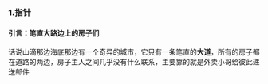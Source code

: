 ### 1.指针
#### 引言：笔直大路边上的房子们
话说山滴那边海底那边有一个奇异的城市，它只有一条笔直的**大道**，所有的房子都在道路的两边，房子主人之间几乎没有什么联系，主要靠的就是外卖小哥给彼此递送邮件